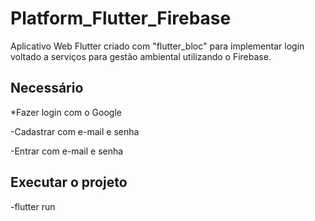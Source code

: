 # Platform_Flutter_Firebase
Aplicativo Web Flutter criado com "flutter_bloc" para implementar login voltado a serviços para gestão ambiental utilizando o Firebase.

## Necessário

*Fazer login com o Google<br />

-Cadastrar com e-mail e senha<br />

-Entrar com e-mail e senha

## Executar o projeto
-flutter run
